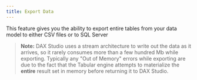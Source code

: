 ```yaml
---
title: Export Data
---
```


This feature gives you the ability to export entire tables from your data model to either CSV files or to SQL Server

> **Note:** DAX Studio uses a stream architecture to write out the data as it arrives, so it rarely consumes more than a few hundred Mb while exporting. Typically any "Out of Memory" errors while exporting are due to the fact that the Tabular engine attempts to materialize the **entire** result set in memory before returning it to DAX Studio.

